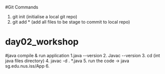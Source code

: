 #Git Commands
1. git init (initialise a local git repo)
2. git add * (add all files to be stage to commit to local repo)
# day02_workshop

#java compile & run application
1.java --version
2. Javac --version
3. cd (int java files directory)
4. javac -d . *.java
5. run the code -> java sg.edu.nus.iss/App 
6.